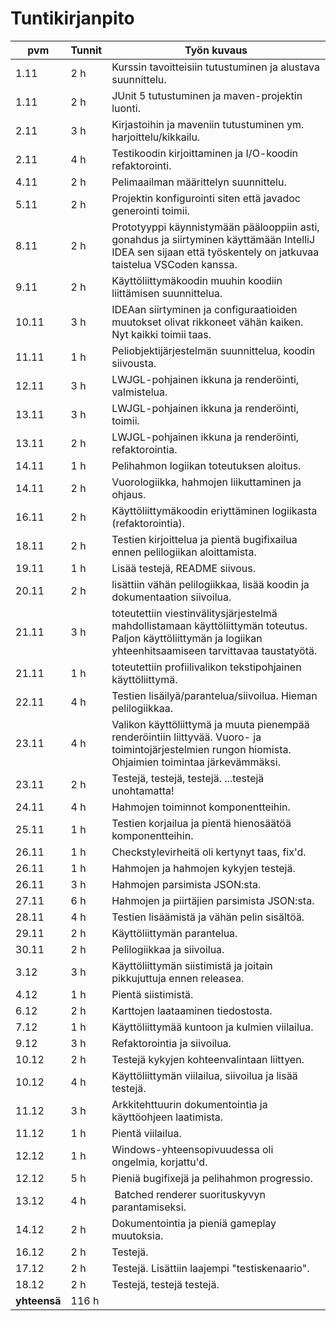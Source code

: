 # Tuntikirjanpito

| pvm | Tunnit | Työn kuvaus |
|-----|--------|-------------|
| 1.11|    2 h | Kurssin tavoitteisiin tutustuminen ja alustava suunnittelu. |
| 1.11|    2 h | JUnit 5 tutustuminen ja maven-projektin luonti. |
| 2.11|    3 h | Kirjastoihin ja maveniin tutustuminen ym. harjoittelu/kikkailu. | 
| 2.11|    4 h | Testikoodin kirjoittaminen ja I/O-koodin refaktorointi. | 
| 4.11|    2 h | Pelimaailman määrittelyn suunnittelu. |
| 5.11|    2 h | Projektin konfigurointi siten että javadoc generointi toimii. |
| 8.11|    2 h | Prototyyppi käynnistymään päälooppiin asti, gonahdus ja siirtyminen käyttämään IntelliJ IDEA sen sijaan että työskentely on jatkuvaa taistelua VSCoden kanssa. |
| 9.11|    2 h | Käyttöliittymäkoodin muuhin koodiin liittämisen suunnittelua. |
|10.11|    3 h | IDEAan siirtyminen ja configuraatioiden muutokset olivat rikkoneet vähän kaiken. Nyt kaikki toimii taas. |
|11.11|    1 h | Peliobjektijärjestelmän suunnittelua, koodin siivousta. |
|12.11|    3 h | LWJGL-pohjainen ikkuna ja renderöinti, valmistelua. |
|13.11|    3 h | LWJGL-pohjainen ikkuna ja renderöinti, toimii. |
|13.11|    2 h | LWJGL-pohjainen ikkuna ja renderöinti, refaktorointia. |
|14.11|    1 h | Pelihahmon logiikan toteutuksen aloitus. |
|14.11|    2 h | Vuorologiikka, hahmojen liikuttaminen ja ohjaus. |
|16.11|    2 h | Käyttöliittymäkoodin eriyttäminen logiikasta (refaktorointia). |
|18.11|    2 h | Testien kirjoittelua ja pientä bugifixailua ennen pelilogiikan aloittamista. |
|19.11|    1 h | Lisää testejä, README siivous. |
|20.11|    2 h | lisättiin vähän pelilogiikkaa, lisää koodin ja dokumentaation siivoilua. |
|21.11|    3 h | toteutettiin viestinvälitysjärjestelmä mahdollistamaan käyttöliittymän toteutus. Paljon käyttöliittymän ja logiikan yhteenhitsaamiseen tarvittavaa taustatyötä. |
|21.11|    1 h | toteutettiin profiilivalikon tekstipohjainen käyttöliittymä. |
|22.11|    4 h | Testien lisäilyä/parantelua/siivoilua. Hieman pelilogiikkaa. |
|23.11|    4 h | Valikon käyttöliittymä ja muuta pienempää renderöintiin liittyvää. Vuoro- ja toimintojärjestelmien rungon hiomista. Ohjaimien toimintaa järkevämmäksi. |
|23.11|    2 h | Testejä, testejä, testejä. ...testejä unohtamatta! |
|24.11|    4 h | Hahmojen toiminnot komponentteihin. |
|25.11|    1 h | Testien korjailua ja pientä hienosäätöä komponentteihin. |
|26.11|    1 h | Checkstylevirheitä oli kertynyt taas, fix'd. |
|26.11|    1 h | Hahmojen ja hahmojen kykyjen testejä. |
|26.11|    3 h | Hahmojen parsimista JSON:sta. |
|27.11|    6 h | Hahmojen ja piirtäjien parsimista JSON:sta. |
|28.11|    4 h | Testien lisäämistä ja vähän pelin sisältöä. |
|29.11|    2 h | Käyttöliittymän parantelua. |
|30.11|    2 h | Pelilogiikkaa ja siivoilua. |
| 3.12|    3 h | Käyttöliittymän siistimistä ja joitain pikkujuttuja ennen releasea. |
| 4.12|    1 h | Pientä siistimistä. |
| 6.12|    2 h | Karttojen laataaminen tiedostosta. |
| 7.12|    1 h | Käyttöliittymää kuntoon ja kulmien viilailua. |
| 9.12|    3 h | Refaktorointia ja siivoilua. |
|10.12|    2 h | Testejä kykyjen kohteenvalintaan liittyen. |
|10.12|    4 h | Käyttöliittymän viilailua, siivoilua ja lisää testejä. |
|11.12|    3 h | Arkkitehttuurin dokumentointia ja käyttöohjeen laatimista. |
|11.12|    1 h | Pientä viilailua. |
|12.12|    1 h | Windows-yhteensopivuudessa oli ongelmia, korjattu'd. |
|12.12|    5 h | Pieniä bugifixejä ja pelihahmon progressio. |
|13.12|    4 h | Batched renderer suorituskyvyn parantamiseksi. |
|14.12|    2 h | Dokumentointia ja pieniä gameplay muutoksia. |
|16.12|    2 h | Testejä. |
|17.12|    2 h | Testejä. Lisättiin laajempi "testiskenaario". |
|18.12|    2 h | Testejä, testejä testejä. |
| **yhteensä** | 116 h ||
